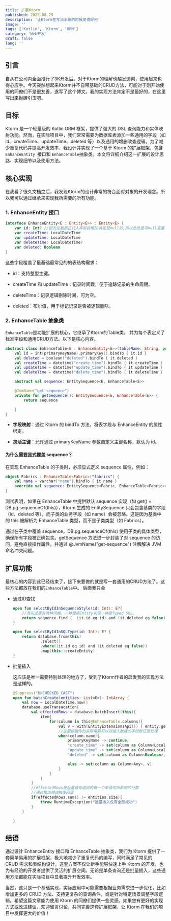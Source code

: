 ```yaml
---
title: 扩展Ktorm
published: 2025-08-29
description: '让Ktorm在写流水账的时候变得好用'
image: ''
tags: ['Kotlin', 'Ktorm', 'ORM']
category: 'Web开发'
draft: false 
lang: ''
---
```


## 引言

自从在公司内全面推行了3K开发后。对于Ktorm的理解也越发透彻，使用起来也得心应手。今天突然想起来Ktorm并不自带基础的CRUD方法，可能对于刚开始使用的同僚们不是很友善，遂写了这个博文。我的实现方法肯定不是最好的，在这里写出来抛砖引玉吧。

## 目标

Ktorm 是一个轻量级的 Kotlin ORM 框架，提供了强大的 DSL 查询能力和实体映射功能。然而，在实际项目中，我们常常需要为数据库表添加一些通用的字段（如 id、createTime、updateTime、deleted 等）以及通用的增删改查逻辑。为了减少重复代码并提高开发效率，我设计并实现了一个基于 Ktorm 的扩展框架，包含 `EnhanceEntity `接口和 `EnhanceTable`抽象类。本文将详细介绍这一扩展的设计思路、实现细节以及使用方法。

## 核心实现

在我看了很久文档之后，我发现Ktorm的设计非常的符合面对对象的开发理念。所以我可以通过继承来实现我所需要的所有功能。

### 1. EnhanceEntity 接口

```kotlin
interface EnhanceEntity<E : Entity<E>> : Entity<E> {
    var id: Int? //因为在数据正式入库前自增ID肯定是null的,所以此处是可null变量
    var createTime: LocalDateTime
    var updateTime: LocalDateTime
    var deleteTime: LocalDateTime?
    var deleted: Boolean
}
```

这些字段覆盖了最基础最常见的的表结构需求：

- id：支持整型主键。

- createTime 和 updateTime：记录时间戳，便于追踪记录的生命周期。

- deleteTime：记录逻辑删除时间，可为空。

- deleted：布尔值，用于标记记录是否被逻辑删除。

### 2. EnhanceTable 抽象类

`EnhanceTable`是功能扩展的核心，它继承了Ktorm的Table类， 并为每个表定义了标准字段和通用CRUD方法。以下是核心内容。

```kotlin
abstract class EnhanceTable<E : EnhanceEntity<E>>(tableName: String, private val primaryKeyName: String = "id"): Table<E>(tableName){
    val id = int(primaryKeyName).primaryKey().bindTo { it.id }
    val deleted = boolean("deleted").bindTo { it.deleted }
    val createTime = datetime("create_time").bindTo { it.createTime }
    val updateTime = datetime("update_time").bindTo { it.updateTime }
    val deleteTime = datetime("delete_time").bindTo { it.deleteTime }

    abstract val sequence: EntitySequence<E, EnhanceTable<E>>

    @JvmName("get-sequence")
    private fun getSequence(): EntitySequence<E, EnhanceTable<E>> {
        return sequence

    }
}
```

- **字段映射**：通过 Ktorm 的 bindTo 方法，将表字段与 EnhanceEntity 的属性绑定。

- **灵活主键**：允许通过 primaryKeyName 参数自定义主键名称，默认为 id。

#### 为什么需要显式覆盖 sequence？

在实现 EnhanceTable 的子类时，必须显式定义 sequence 属性，例如：

```kotlin
object Fabrics : EnhanceTable<Fabric>("fabrics") {
    val name = varchar("name").bindTo { it.name }
    override val sequence: EntitySequence<Fabric, EnhanceTable<Fabric>> get() = DB.pg.sequenceOf(this)
}
```

测试表明，如果在 EnhanceTable 中提供默认 sequence 实现（如 get() = DB.pg.sequenceOf(this)），Ktorm 生成的 EntitySequence 只会包含基类的字段（id、deleted 等），而子类的业务字段（如 name）会被忽略。这是因为基类中的 this 被解析为 EnhanceTable<E> 类型，而不是子类类型（如 Fabrics）。

通过在子类中覆盖 sequence，DB.pg.sequenceOf(this) 使用子类的具体类型，确保所有字段被正确包含。getSequence 方法进一步封装了对 sequence 的访问，避免直接操作属性，并通过 @JvmName("get-sequence") 注解解决 JVM 命名冲突问题。

## 扩展功能

最核心的内容到此已经结束了，接下来要做的就是写一套通用的CRUD方法了。这些方法都放在我们的`EnhanceTable`中。 后面我只会

- 通过ID查找
  
  ```kotlin
  open fun selectByIdInSequenceStyle(id: Int): E?{
      //其实这里有两种风格，一种是用Entity实现一种是Typed SQL。
      return sequence.find {  (it.id eq id) and (it.deleted eq false) }
  }
  
  open fun selectByIdInSQLType(id: Int): E? {
      return database.from(this)
              .select()
              .where((it.id eq id) and (it.deleted eq false))
              .map(this::createEntity)
  }
  ```

- 批量插入
  
  这应该是唯一需要特别处理的地方了，受到了Ktorm作者的启发我的实现方法是这样的。
  
  ```kotlin
  @Suppress("UNCHECKED_CAST")
  open fun batchCreate(entities: List<E>): IntArray {
      val now = LocalDateTime.now()
      database.useTransacation{
          val effectedRows = database.batchInsert(this){
              item{
                  for(column in this@EnhanceTable.columns){
                      val v = with(EntityExtensionsApi()) { entity.getColumnValue(column.binding!!) }
                      //这里根据你的实际需要可以对插入数据的字段做任意处理
                      when(column.name){
                          primaryKeyName -> continue;
                          "create_time" -> set(column as Column<LocalDateTime>, now)
                          "update_time" -> set(column as Column<LocalDateTime>, now)
                          "deleted" -> set(column as Column<Boolean>, false)
  
                          else -> set(column as Column<Any>, v)
                      }
                  }
              }
          }
          //effectedRows是批量语句返回的每一个单语句所影响的行数
          //通过抛出错误触发回滚
          if(effectedRows.sum() != entities.size){
              throw RuntimeException("批量插入没有全部成功")
          }
      }
  
  }
  ```

## 结语

通过设计 EnhanceEntity 接口和 EnhanceTable 抽象类，我们为 Ktorm 提供了一套简单易用的扩展框架，极大地减少了重复代码的编写，同时满足了常见的 CRUD 需求和表结构设计。这套方案不仅让新手能够快速上手 Ktorm 的开发，也为有经验的开发者提供了灵活的扩展空间。无论是单条查询还是批量插入，这些通用方法都能在实际项目中显著提升开发效率。

当然，这只是一个基础实现，实际应用中可能需要根据业务需求进一步优化，比如增加更多的 CRUD 方法、支持更复杂的查询条件，或是针对特定场景调整字段逻辑。希望这篇文章能为使用 Ktorm 的同僚们提供一些灵感。如果您有更好的实现方式或改进建议，欢迎留言讨论，共同完善这套扩展框架，让 Ktorm 在我们的项目中发挥更大的价值！

